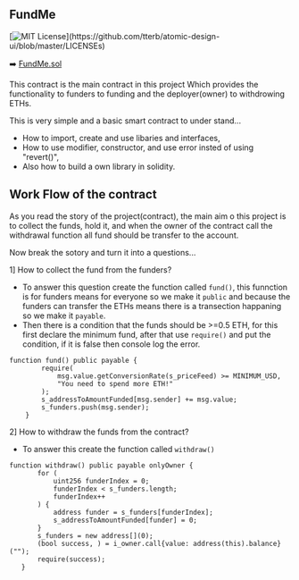 ## FundMe
[![MIT License](https://img.shields.io/apm/l/atomic-design-ui.svg?)](https://github.com/tterb/atomic-design-ui/blob/master/LICENSEs)

➡️ [FundMe.sol](https://github.com/rohanA6/Hardhat_Fund-Me/blob/main/contracts/FundMe.sol)

This contract is the main contract in this project Which provides the functionality to funders to funding and the deployer(owner) to withdrowing ETHs.

This is very simple and a basic smart contract to under stand...
- How to import, create and use libaries and interfaces,
- How to use modifier, constructor, and use error insted of using "revert()",
- Also how to build a own library in solidity.

## Work Flow of the contract 

As you read the story of the project(contract), the main aim o this project is to collect the funds, hold it, and when the owner of the contract call the withdrawal function all fund should be transfer to the account.

Now break the sotory and turn it into a questions...

1] How to collect the fund from the  funders?
- To answer this question create the function called ```fund()```, this funnction is for funders means for everyone so we make it ```public``` and because the funders can transfer the ETHs means there is a transection happaning so we make it ```payable```. 
- Then there is a condition that the funds should be >=0.5 ETH, for this first declare the minimum fund, after that use ```require()``` and put the condition, if it is false then console log the error.
```
function fund() public payable {
        require(
            msg.value.getConversionRate(s_priceFeed) >= MINIMUM_USD,
            "You need to spend more ETH!"
        );
        s_addressToAmountFunded[msg.sender] += msg.value;
        s_funders.push(msg.sender);
    } 
```

2] How to withdraw the funds from the contract?
- To answer this create the function called ```withdraw()``` 
 
 ```
 function withdraw() public payable onlyOwner {
        for (
            uint256 funderIndex = 0;
            funderIndex < s_funders.length;
            funderIndex++
        ) {
            address funder = s_funders[funderIndex];
            s_addressToAmountFunded[funder] = 0;
        }
        s_funders = new address[](0);
        (bool success, ) = i_owner.call{value: address(this).balance}("");
        require(success);
    }
  ```
    
    
    
